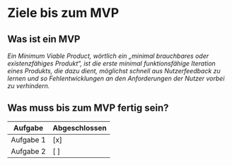 # Ziele bis zum MVP
## Was ist ein MVP
*Ein Minimum Viable Product, wörtlich ein „minimal brauchbares oder existenzfähiges Produkt“, ist die erste minimal funktionsfähige Iteration eines Produkts, die dazu dient, möglichst schnell aus Nutzerfeedback zu lernen und so Fehlentwicklungen an den Anforderungen der Nutzer vorbei zu verhindern.*

## Was muss bis zum MVP fertig sein?
| Aufgabe | Abgeschlossen |
| - | - |
| Aufgabe 1 | [x] |
| Aufgabe 2 | [ ] |
